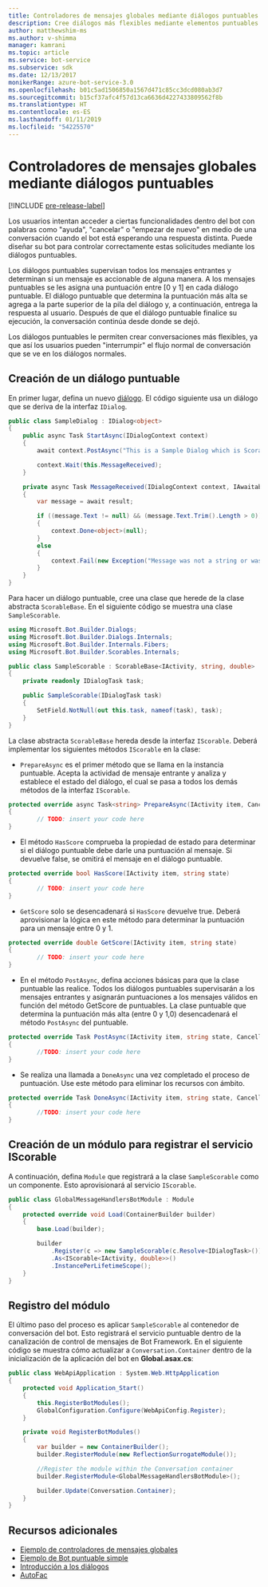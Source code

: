 ```yaml
---
title: Controladores de mensajes globales mediante diálogos puntuables
description: Cree diálogos más flexibles mediante elementos puntuables en Bot Framework SDK para .NET.
author: matthewshim-ms
ms.author: v-shimma
manager: kamrani
ms.topic: article
ms.service: bot-service
ms.subservice: sdk
ms.date: 12/13/2017
monikerRange: azure-bot-service-3.0
ms.openlocfilehash: b01c5ad1506850a1567d471c85cc3dcd080ab3d7
ms.sourcegitcommit: b15cf37afc4f57d13ca6636d4227433809562f8b
ms.translationtype: HT
ms.contentlocale: es-ES
ms.lasthandoff: 01/11/2019
ms.locfileid: "54225570"
---
```

# <a name="global-message-handlers-using-scorables"></a>Controladores de mensajes globales mediante diálogos puntuables

[!INCLUDE [pre-release-label](../includes/pre-release-label-v3.md)]

Los usuarios intentan acceder a ciertas funcionalidades dentro del bot con palabras como "ayuda", "cancelar" o "empezar de nuevo" en medio de una conversación cuando el bot está esperando una respuesta distinta. Puede diseñar su bot para controlar correctamente estas solicitudes mediante los diálogos puntuables.

Los diálogos puntuables supervisan todos los mensajes entrantes y determinan si un mensaje es accionable de alguna manera. A los mensajes puntuables se les asigna una puntuación entre [0 y 1] en cada diálogo puntuable. El diálogo puntuable que determina la puntuación más alta se agrega a la parte superior de la pila del diálogo y, a continuación, entrega la respuesta al usuario. Después de que el diálogo puntuable finalice su ejecución, la conversación continúa desde donde se dejó.

Los diálogos puntuables le permiten crear conversaciones más flexibles, ya que así los usuarios pueden "interrumpir" el flujo normal de conversación que se ve en los diálogos normales.

## <a name="create-a-scorable-dialog"></a>Creación de un diálogo puntuable

En primer lugar, defina un nuevo [diálogo](bot-builder-dotnet-dialogs.md). El código siguiente usa un diálogo que se deriva de la interfaz `IDialog`.

```cs
public class SampleDialog : IDialog<object>
{
    public async Task StartAsync(IDialogContext context)
    {
        await context.PostAsync("This is a Sample Dialog which is Scorable. Reply with anything to return to the prior prior dialog.");

        context.Wait(this.MessageReceived);
    }

    private async Task MessageReceived(IDialogContext context, IAwaitable<IMessageActivity> result)
    {
        var message = await result;

        if ((message.Text != null) && (message.Text.Trim().Length > 0))
        {
            context.Done<object>(null);
        }
        else
        {
            context.Fail(new Exception("Message was not a string or was an empty string."));
        }
    }
}
```
Para hacer un diálogo puntuable, cree una clase que herede de la clase abstracta `ScorableBase`. En el siguiente código se muestra una clase `SampleScorable`.

```cs
using Microsoft.Bot.Builder.Dialogs;
using Microsoft.Bot.Builder.Dialogs.Internals;
using Microsoft.Bot.Builder.Internals.Fibers;
using Microsoft.Bot.Builder.Scorables.Internals;

public class SampleScorable : ScorableBase<IActivity, string, double>
{
    private readonly IDialogTask task;

    public SampleScorable(IDialogTask task)
    {
        SetField.NotNull(out this.task, nameof(task), task);
    }
}
```
La clase abstracta `ScorableBase` hereda desde la interfaz `IScorable`. Deberá implementar los siguientes métodos `IScorable` en la clase:

- `PrepareAsync` es el primer método que se llama en la instancia puntuable. Acepta la actividad de mensaje entrante y analiza y establece el estado del diálogo, el cual se pasa a todos los demás métodos de la interfaz `IScorable`.

```cs
protected override async Task<string> PrepareAsync(IActivity item, CancellationToken token)
{
        // TODO: insert your code here
}
```

- El método `HasScore` comprueba la propiedad de estado para determinar si el diálogo puntuable debe darle una puntuación al mensaje. Si devuelve false, se omitirá el mensaje en el diálogo puntuable.

```cs
protected override bool HasScore(IActivity item, string state)
{
        // TODO: insert your code here
}
```

- `GetScore` solo se desencadenará si `HasScore` devuelve true. Deberá aprovisionar la lógica en este método para determinar la puntuación para un mensaje entre 0 y 1.

```cs
protected override double GetScore(IActivity item, string state)
{
        // TODO: insert your code here
}
```
- En el método `PostAsync`, defina acciones básicas para que la clase puntuable las realice. Todos los diálogos puntuables supervisarán a los mensajes entrantes y asignarán puntuaciones a los mensajes válidos en función del método GetScore de puntuables. La clase puntuable que determina la puntuación más alta (entre 0 y 1,0) desencadenará el método `PostAsync` del puntuable.

```cs
protected override Task PostAsync(IActivity item, string state, CancellationToken token)
{
        //TODO: insert your code here
}
```

- Se realiza una llamada a `DoneAsync` una vez completado el proceso de puntuación. Use este método para eliminar los recursos con ámbito.

```cs
protected override Task DoneAsync(IActivity item, string state, CancellationToken token)
{
        //TODO: insert your code here
}
```

## <a name="create-a-module-to-register-the-iscorable-service"></a>Creación de un módulo para registrar el servicio IScorable

A continuación, defina `Module` que registrará a la clase `SampleScorable` como un componente. Esto aprovisionará al servicio `IScorable`.

```cs
public class GlobalMessageHandlersBotModule : Module
{
    protected override void Load(ContainerBuilder builder)
    {
        base.Load(builder);

        builder
            .Register(c => new SampleScorable(c.Resolve<IDialogTask>()))
            .As<IScorable<IActivity, double>>()
            .InstancePerLifetimeScope();
    }
}
```
## <a name="register-the-module"></a>Registro del módulo  

El último paso del proceso es aplicar `SampleScorable` al contenedor de conversación del bot. Esto registrará el servicio puntuable dentro de la canalización de control de mensajes de Bot Framework. En el siguiente código se muestra cómo actualizar a `Conversation.Container` dentro de la inicialización de la aplicación del bot en **Global.asax.cs**:

```cs
public class WebApiApplication : System.Web.HttpApplication
{
    protected void Application_Start()
    {
        this.RegisterBotModules();
        GlobalConfiguration.Configure(WebApiConfig.Register);
    }

    private void RegisterBotModules()
    {
        var builder = new ContainerBuilder();
        builder.RegisterModule(new ReflectionSurrogateModule());

        //Register the module within the Conversation container
        builder.RegisterModule<GlobalMessageHandlersBotModule>();

        builder.Update(Conversation.Container);
    }
}
```

## <a name="additional-resources"></a>Recursos adicionales
* [Ejemplo de controladores de mensajes globales](https://github.com/Microsoft/BotBuilder-Samples/tree/master/CSharp/core-GlobalMessageHandlers)
* [Ejemplo de Bot puntuable simple](https://github.com/Microsoft/BotFramework-Samples/tree/master/blog-samples/CSharp/ScorableBotSample)
* [Introducción a los diálogos](bot-builder-dotnet-dialogs.md)
* [AutoFac](https://autofac.org/)
